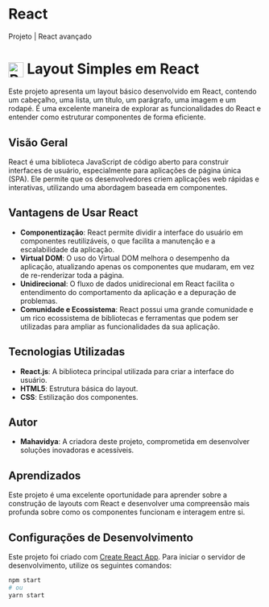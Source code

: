 # React 
Projeto  | React avançado

# <img src="https://upload.wikimedia.org/wikipedia/commons/a/a7/React-icon.svg" alt="React Logo" width="30" height="30" style="vertical-align: middle;"> Layout Simples em React

Este projeto apresenta um layout básico desenvolvido em React, contendo um cabeçalho, uma lista, um título, um parágrafo, uma imagem e um rodapé. É uma excelente maneira de explorar as funcionalidades do React e entender como estruturar componentes de forma eficiente.

## Visão Geral

React é uma biblioteca JavaScript de código aberto para construir interfaces de usuário, especialmente para aplicações de página única (SPA). Ele permite que os desenvolvedores criem aplicações web rápidas e interativas, utilizando uma abordagem baseada em componentes.

## Vantagens de Usar React

- **Componentização**: React permite dividir a interface do usuário em componentes reutilizáveis, o que facilita a manutenção e a escalabilidade da aplicação.
- **Virtual DOM**: O uso do Virtual DOM melhora o desempenho da aplicação, atualizando apenas os componentes que mudaram, em vez de re-renderizar toda a página.
- **Unidirecional**: O fluxo de dados unidirecional em React facilita o entendimento do comportamento da aplicação e a depuração de problemas.
- **Comunidade e Ecossistema**: React possui uma grande comunidade e um rico ecossistema de bibliotecas e ferramentas que podem ser utilizadas para ampliar as funcionalidades da sua aplicação.

## Tecnologias Utilizadas

- **React.js**: A biblioteca principal utilizada para criar a interface do usuário.
- **HTML5**: Estrutura básica do layout.
- **CSS**: Estilização dos componentes.

## Autor

- **Mahavidya**: A criadora deste projeto, comprometida em desenvolver soluções inovadoras e acessíveis.

## Aprendizados

Este projeto é uma excelente oportunidade para aprender sobre a construção de layouts com React e desenvolver uma compreensão mais profunda sobre como os componentes funcionam e interagem entre si.

## Configurações de Desenvolvimento

Este projeto foi criado com [Create React App](https://github.com/facebook/create-react-app). Para iniciar o servidor de desenvolvimento, utilize os seguintes comandos:

```bash
npm start
# ou
yarn start
